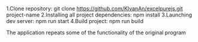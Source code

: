 1.Clone repository: git clone https://github.com/KIvanAn/excelpurejs.git project-name
2.Installing all project dependencies: npm install
3.Launching dev server: npm run start
4.Build project: npm run build

The application repeats some of the functionality of the original program
